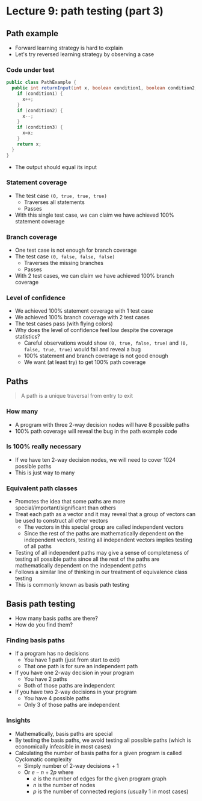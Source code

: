 # Lecture 9: path testing (part 3)

## Path example

- Forward learning strategy is hard to explain
- Let's try reversed learning strategy by observing a case

### Code under test

```java
public class PathExample {
  public int returnInput(int x, boolean condition1, boolean condition2, boolean condition3) {
    if (condition1) {
      x++;
    }
    if (condition2) {
      x--;
    }
    if (condition3) {
      x=x;
    }
    return x;
  }
}
```

- The output should equal its input

### Statement coverage

- The test case `(0, true, true, true)`
  - Traverses all statements
  - Passes
- With this single test case, we can claim we have achieved 100% statement coverage

### Branch coverage

- One test case is not enough for branch coverage
- The test case `(0, false, false, false)` 
  - Traverses the missing branches
  - Passes
- With 2 test cases, we can claim we have achieved 100% branch coverage

### Level of confidence

- We achieved 100% statement coverage with 1 test case
- We achieved 100% branch coverage with 2 test cases
- The test cases pass (with flying colors)
- Why does the level of confidence feel low despite the coverage statistics?
  - Careful observations would show `(0, true, false, true)` and `(0, false, true, true)` would fail and reveal a bug
  - 100% statement and branch coverage is not good enough
  - We want (at least try) to get 100% path coverage

## Paths

> A path is a unique traversal from entry to exit

### How many

- A program with three 2-way decision nodes will have 8 possible paths
- 100% path coverage will reveal the bug in the path example code

### Is 100% really necessary

- If we have ten 2-way decision nodes, we will need to cover 1024 possible paths
- This is just way to many

### Equivalent path classes

- Promotes the idea that some paths are more special/important/significant than others
- Treat each path as a vector and it may reveal that a group of vectors can be used to construct all other vectors
  - The vectors in this special group are called independent vectors
  - Since the rest of the paths are mathematically dependent on the independent vectors, testing all independent vectors implies testing of all paths
- Testing of all independent paths may give a sense of completeness of testing all possible paths since all the rest of the paths are mathematically dependent on the independent paths
- Follows a similar line of thinking in our treatment of equivalence class testing
- This is commonly known as basis path testing

## Basis path testing

- How many basis paths are there?
- How do you find them?

### Finding basis paths

- If a program has no decisions
  - You have 1 path (just from start to exit)
  - That one path is for sure an independent path
- If you have one 2-way decision in your program
  - You have 2 paths
  - Both of those paths are independent
- If you have two 2-way decisions in your program
  - You have 4 possible paths
  - Only 3 of those paths are independent

### Insights

- Mathematically, basis paths are special
- By testing the basis paths, we avoid testing all possible paths (which is economically infeasible in most cases)
- Calculating the number of basis paths for a given program is called Cyclomatic complexity
  - Simply $\text{number of 2-way decisions} + 1$
  - Or $e - n + 2p$ where
    - $e$ is the number of edges for the given program graph
    - $n$ is the number of nodes
    - $p$ is the number of connected regions (usually 1 in most cases)
